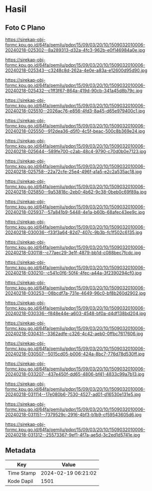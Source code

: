 # Hasil

## Foto C Plano

https://sirekap-obj-formc.kpu.go.id/64fa/pemilu/pdpr/15/09/03/20/10/1509032010006-20240218-025302--8a289313-d32a-4fc3-962b-e0f146984a0e.jpg

https://sirekap-obj-formc.kpu.go.id/64fa/pemilu/pdpr/15/09/03/20/10/1509032010006-20240218-025343--c3248c8d-262a-4e0e-a83a-e12600d95d90.jpg

https://sirekap-obj-formc.kpu.go.id/64fa/pemilu/pdpr/15/09/03/20/10/1509032010006-20240218-025432--c1ff3f67-864a-419d-90cb-341a45d8b79c.jpg

https://sirekap-obj-formc.kpu.go.id/64fa/pemilu/pdpr/15/09/03/20/10/1509032010006-20240218-025510--2026ac76-e856-4fd3-8a45-d65e979400c1.jpg

https://sirekap-obj-formc.kpu.go.id/64fa/pemilu/pdpr/15/09/03/20/10/1509032010006-20240218-025550--912dea36-d5f0-4c5f-beac-500c8b369e24.jpg

https://sirekap-obj-formc.kpu.go.id/64fa/pemilu/pdpr/15/09/03/20/10/1509032010006-20240218-025644--589fe700-c2ab-48c4-9790-c70d0b0e7123.jpg

https://sirekap-obj-formc.kpu.go.id/64fa/pemilu/pdpr/15/09/03/20/10/1509032010006-20240218-025758--22a72cfe-25e4-496f-a1a5-e2c2a535ac18.jpg

https://sirekap-obj-formc.kpu.go.id/64fa/pemilu/pdpr/15/09/03/20/10/1509032010006-20240218-025850--9a53818c-2eb0-4b62-9c38-0beb0c69f89a.jpg

https://sirekap-obj-formc.kpu.go.id/64fa/pemilu/pdpr/15/09/03/20/10/1509032010006-20240218-025937--57a841b9-5448-4e1a-b60b-68afec43ee9c.jpg

https://sirekap-obj-formc.kpu.go.id/64fa/pemilu/pdpr/15/09/03/20/10/1509032010006-20240218-030036--f33f3a64-82d7-407c-9b3b-fc1f502c6135.jpg

https://sirekap-obj-formc.kpu.go.id/64fa/pemilu/pdpr/15/09/03/20/10/1509032010006-20240218-030118--c77aec29-3e1f-4879-bb1d-c088bec7fcdc.jpg

https://sirekap-obj-formc.kpu.go.id/64fa/pemilu/pdpr/15/09/03/20/10/1509032010006-20240218-030210--c541c0f6-50f4-4fec-a44a-3f2390294cf0.jpg

https://sirekap-obj-formc.kpu.go.id/64fa/pemilu/pdpr/15/09/03/20/10/1509032010006-20240218-030253--08bcdf7a-731e-4649-96c0-bf8b260d2902.jpg

https://sirekap-obj-formc.kpu.go.id/64fa/pemilu/pdpr/15/09/03/20/10/1509032010006-20240218-030336--f848e44e-a603-4548-bf0a-d4df138bd204.jpg

https://sirekap-obj-formc.kpu.go.id/64fa/pemilu/pdpr/15/09/03/20/10/1509032010006-20240218-030431--3362adfe-c326-4c42-aeb0-0ffbc7617606.jpg

https://sirekap-obj-formc.kpu.go.id/64fa/pemilu/pdpr/15/09/03/20/10/1509032010006-20240218-030507--5015cd05-b006-424a-8bc7-776d78d530ff.jpg

https://sirekap-obj-formc.kpu.go.id/64fa/pemilu/pdpr/15/09/03/20/10/1509032010006-20240218-033207--437e450f-dd65-4806-bf41-4833c99a7b13.jpg

https://sirekap-obj-formc.kpu.go.id/64fa/pemilu/pdpr/15/09/03/20/10/1509032010006-20240218-031114--17e080b6-7530-4527-ad01-d16530e131e5.jpg

https://sirekap-obj-formc.kpu.go.id/64fa/pemilu/pdpr/15/09/03/20/10/1509032010006-20240218-031151--7379529c-2916-4bf3-b1b9-cf59543605d6.jpg

https://sirekap-obj-formc.kpu.go.id/64fa/pemilu/pdpr/15/09/03/20/10/1509032010006-20240218-031312--25573367-9ef1-4f7a-ae5d-3c2ed1d5741e.jpg


## Metadata

| Key        | Value               |
| ---------- | ------------------- |
| Time Stamp | 2024-02-19 06:21:02 |
| Kode Dapil | 1501                |



